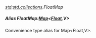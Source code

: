 _[std](../../modules/std/std-module.md):[std.collections](../../modules/std/std-collections.md).FloatMap<V>_
##### Alias FloatMap<V>:[Map](../../modules/std/std-collections-map.md)<[Float](../../modules/wonkey/wonkey-types-float.md),V>
Convenience type alias for Map\<Float,V\>.

